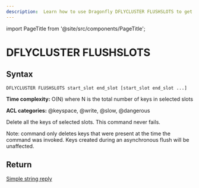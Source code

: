 ```yaml
---
description:  Learn how to use Dragonfly DFLYCLUSTER FLUSHSLOTS to get status of the current migration on the node.
---
```


import PageTitle from '@site/src/components/PageTitle';

# DFLYCLUSTER FLUSHSLOTS

<PageTitle title="Dragonfly DFLYCLUSTER FLUSHSLOTS Command (Documentation) | Dragonfly" />

## Syntax

    DFLYCLUSTER FLUSHSLOTS start_slot end_slot [start_slot end_slot ...]

**Time complexity:** O(N) where N is the total number of keys in selected slots

**ACL categories:** @keyspace, @write, @slow, @dangerous

Delete all the keys of selected slots.
This command never fails.

Note: command only deletes keys that were present at the time the command was invoked. Keys created during an asynchronous flush will be unaffected.

## Return

[Simple string reply](https://redis.io/docs/latest/develop/reference/protocol-spec/#simple-strings)